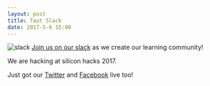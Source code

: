 ```yaml
---
layout: post
title: Taut Slack
date: 2017-5-6 15:00
---
```

![slack](https://brandfolder.com/slack/logo/slack-primary-logo.png)
[Join us on our slack](https://publicslack.com/slacks/taut-tech/invites/new) as we create our learning community!

We are hacking at silicon hacks 2017.

Just got our [Twitter](https://twitter.com/TautTech) and [Facebook](https://www.facebook.com/Taut.tech/) live too!
